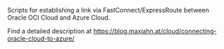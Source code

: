 Scripts for establishing a link via FastConnect/ExpressRoute between Oracle OCI Cloud and Azure Cloud.

Find a detailed description at https://blog.maxjahn.at/cloud/connecting-oracle-cloud-to-azure/







